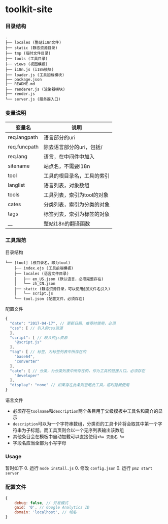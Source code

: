 toolkit-site
======

### 目录结构

```
.
├── locales (整站i18n文件)
├── static (静态资源目录)
├── tmp (临时文件目录)
├── tools (工具目录)
├── views (视图模板)
├── i18n.js (i18n模块)
├── loader.js (工具加载模块)
├── package.json
├── README.md
├── renderer.js (渲染器模块)
├── render.js
└── server.js (服务器入口)

```

### 变量说明

|变量名|说明|
|--|--|
|req.langpath|语言部分的uri|
|req.funcpath|除去语言部分的uri，包括/|
|req.lang|语言，在中间件中加入|
|sitename|站点名，不需要i18n|
|tool|工具的根目录名，工具的索引|
|langlist|语言列表，对象数组|
|tools|工具列表，索引为tool的对象|
|cates|分类列表，索引为分类的对象|
|tags|标签列表，索引为标签的对象|
|__|整站i18n的翻译函数|

### 工具规范

目录结构

```
└── [tool] (根目录名，即为tool)
    ├── index.ejs (工具前端模板)
    ├── locales (语言文件目录)
    │   ├── en_US.json (默认语言，必须完整存在)
    │   └── zh_CN.json
    ├── static (静态资源目录，可以使用@加文件名引入)
    │   └── script.js
    └── tool.json (配置文件，必须存在)

```

配置文件

```js
{
  "date": "2017-04-17", // 更新日期，推荐时使用，必须
  "css": [ // 引入的css资源
  ],
  "script": [ // 映入的js资源
    "@script.js"
  ],
  "tag": [ // 标签，为标签列表中所存在的
    "base64",
    "converter"
  ],
  "cate": [ // 分类，为分类列表中所存在的，作为工具的链接入口。必须存在
    "developer"
  ],
  "display": "none" // 如果存在此条则忽略此工具，临时隐藏使用
}

```

语言文件

 - 必须存在`toolname`和`description`两个条目用于父级模板中工具名和简介的显示
 - `description`可以为一个字符串数组，分类页的工具卡片将会取其中第一个字符串为子标题。而工具页则会以一个无序列表输出该数组
 - 其他条目会在模板中自动加载可以直接使用`<%= 变量名 %>`
 - 字段名应当全部为小写字母

### Usage

暂时如下
0. 运行 `node install.js`
0. 修改 `config.json`
0. 运行 `pm2 start server`

### 配置文件

```js
{
    debug: false, // 开发模式
    gaid: '0', // Google Analytics ID
    domain: 'localhost', // 域名
}
```
